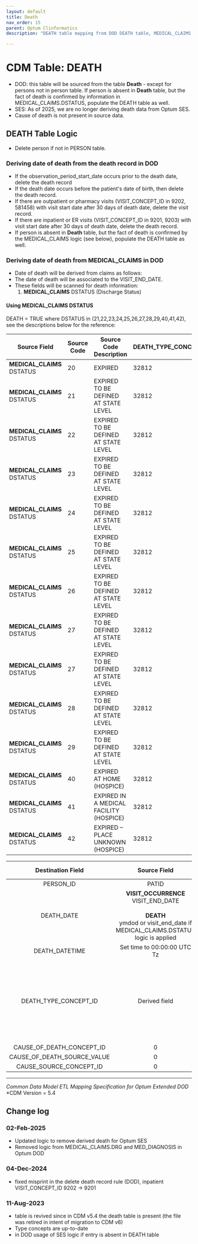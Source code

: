 ```yaml
---
layout: default
title: Death
nav_order: 15
parent: Optum Clinformatics
description: "DEATH table mapping from DOD DEATH table, MEDICAL_CLAIMS and MED_DIAGNOSIS in DOD "

---
```


# CDM Table: DEATH

- DOD: this table will be sourced from the table **Death** - except for persons not in person table. If person is absent in **Death** table, but the fact of death is confirmed by information in MEDICAL_CLAIMS.DSTATUS, populate the DEATH table as well.
- SES: As of 2025, we are no longer deriving death data from Optum SES.
- Cause of death is not present in source data.

## **DEATH Table Logic**
- Delete person if not in PERSON table.

### **Deriving date of death from the death record in DOD**

- If the observation_period_start_date occurs prior to the death date, delete the death record
- If the death date occurs before the patient's date of birth, then delete the death record.
- If there are outpatient or pharmacy visits (VISIT_CONCEPT_ID in 9202, 581458) with visit start date after 30 days of death date, delete the visit record. 
- If there are inpatient or ER visits (VISIT_CONCEPT_ID in 9201, 9203) with visit start date after 30 days of death date, delete the death record. 
- If person is absent in **Death** table, but the fact of death is confirmed by the MEDICAL_CLAIMS logic (see below), populate the DEATH table as well.

### **Deriving date of death from MEDICAL_CLAIMS in DOD**
- Date of death will be derived from claims as follows:
- The date of death will be associated to the VISIT_END_DATE.
- These fields will be scanned for death information:
  1. **MEDICAL_CLAIMS** DSTATUS (Discharge Status)

#### Using **MEDICAL_CLAIMS** DSTATUS

DEATH = TRUE where DSTATUS in (21,22,23,24,25,26,27,28,29,40,41,42),
see the descriptions below for the reference:

| Source Field       | Source Code | Source Code Description               | DEATH_TYPE_CONCEPT_ID |
|------------------|--------------|-----------------------------------------|--------------------------|
| **MEDICAL_CLAIMS** DSTATUS | 20           | EXPIRED                                 | 32812        |
| **MEDICAL_CLAIMS** DSTATUS | 21           | EXPIRED TO BE DEFINED AT STATE LEVEL    | 32812        |
| **MEDICAL_CLAIMS** DSTATUS | 22           | EXPIRED TO BE DEFINED AT STATE LEVEL    | 32812        |
| **MEDICAL_CLAIMS** DSTATUS | 23           | EXPIRED TO BE DEFINED AT STATE LEVEL    | 32812        |
| **MEDICAL_CLAIMS** DSTATUS | 24           | EXPIRED TO BE DEFINED AT STATE LEVEL    | 32812        |
| **MEDICAL_CLAIMS** DSTATUS | 25           | EXPIRED TO BE DEFINED AT STATE LEVEL    | 32812        |
| **MEDICAL_CLAIMS** DSTATUS | 26           | EXPIRED TO BE DEFINED AT STATE LEVEL    | 32812        |
| **MEDICAL_CLAIMS** DSTATUS | 27           | EXPIRED TO BE DEFINED AT STATE LEVEL    | 32812        |
| **MEDICAL_CLAIMS** DSTATUS | 27           | EXPIRED TO BE DEFINED AT STATE LEVEL    | 32812        |
| **MEDICAL_CLAIMS** DSTATUS | 28           | EXPIRED TO BE DEFINED AT STATE LEVEL    | 32812        |
| **MEDICAL_CLAIMS** DSTATUS | 29           | EXPIRED TO BE DEFINED AT STATE LEVEL    | 32812        |
| **MEDICAL_CLAIMS** DSTATUS | 40           | EXPIRED AT HOME (HOSPICE)               | 32812        |
| **MEDICAL_CLAIMS** DSTATUS | 41           | EXPIRED IN A MEDICAL FACILITY (HOSPICE) | 32812        |
| **MEDICAL_CLAIMS** DSTATUS | 42           | EXPIRED – PLACE UNKNOWN (HOSPICE)       | 32812        |


**Destination Field**|**Source Field**|**Applied Rule**|**Comment**
:-----:|:-----:|:-----:|:-----:
PERSON_ID|PATID||
DEATH_DATE|**VISIT_OCCURRENCE** VISIT_END_DATE <br><br> **DEATH**<br/> ymdod or visit_end_date if MEDICAL_CLAIMS.DSTATUS logic is applied|**DEATH**<br/> Use the last day of the month|
DEATH_DATETIME|Set time to 00:00:00 UTC Tz||
DEATH_TYPE_CONCEPT_ID|Derived field|if death acquired from DOD DEATH - 32885, in the other cases - 32812 |
CAUSE_OF_DEATH_CONCEPT_ID|0||
CAUSE_OF_DEATH_SOURCE_VALUE|0||
CAUSE_SOURCE_CONCEPT_ID|0||
---
*Common Data Model ETL Mapping Specification for Optum Extended DOD*
<br>*CDM Version = 5.4

## Change log

### 02-Feb-2025
- Updated logic to remove derived death for Optum SES
- Removed logic from MEDICAL_CLAIMS.DRG and MED_DIAGNOSIS in Optum DOD

### 04-Dec-2024
- fixed misprint in the delete death record rule (DOD), inpatient VISIT_CONCEPT_ID 9202 -> 9201

### 11-Aug-2023

- table is revived since in CDM v5.4 the death table is present (the file was retired in intent of migration to CDM v6)
- Type concepts are up-to-date
- in DOD usage of SES logic if entry is absent in DEATH table
